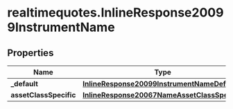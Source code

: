 # realtimequotes.InlineResponse20099InstrumentName

## Properties

Name | Type | Description | Notes
------------ | ------------- | ------------- | -------------
**_default** | [**InlineResponse20099InstrumentNameDefault**](InlineResponse20099InstrumentNameDefault.md) |  | [optional] 
**assetClassSpecific** | [**InlineResponse20067NameAssetClassSpecific**](InlineResponse20067NameAssetClassSpecific.md) |  | [optional] 


